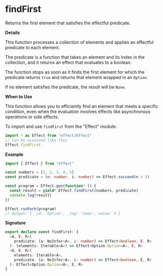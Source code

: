 # findFirst

Returns the first element that satisfies the effectful predicate.

**Details**

This function processes a collection of elements and applies an effectful
predicate to each element.

The predicate is a function that takes an element and its index in the
collection, and it returns an effect that evaluates to a boolean.

The function stops as soon as it finds the first element for which the
predicate returns `true` and returns that element wrapped in an `Option`.

If no element satisfies the predicate, the result will be `None`.

**When to Use**

This function allows you to efficiently find an element that meets a specific
condition, even when the evaluation involves effects like asynchronous
operations or side effects.

To import and use `findFirst` from the "Effect" module:

```ts
import * as Effect from "effect/Effect"
// Can be accessed like this
Effect.findFirst
```

**Example**

```ts
import { Effect } from "effect"

const numbers = [1, 2, 3, 4, 5]
const predicate = (n: number, i: number) => Effect.succeed(n > 3)

const program = Effect.gen(function* () {
  const result = yield* Effect.findFirst(numbers, predicate)
  console.log(result)
})

Effect.runFork(program)
// Output: { _id: 'Option', _tag: 'Some', value: 4 }
```

**Signature**

```ts
export declare const findFirst: {
  <A, E, R>(
    predicate: (a: NoInfer<A>, i: number) => Effect<boolean, E, R>
  ): (elements: Iterable<A>) => Effect<Option.Option<A>, E, R>
  <A, E, R>(
    elements: Iterable<A>,
    predicate: (a: NoInfer<A>, i: number) => Effect<boolean, E, R>
  ): Effect<Option.Option<A>, E, R>
}
```
